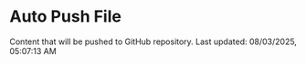 # Auto Push File

Content that will be pushed to GitHub repository.
Last updated: 08/03/2025, 05:07:13 AM